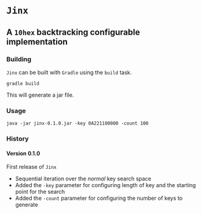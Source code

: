 # `Jinx`

## A `10hex` backtracking configurable implementation

### Building

`Jinx` can be built with `Gradle` using the `build` task.

```
gradle build
```

This will generate a jar file.

### Usage

```
java -jar jinx-0.1.0.jar -key 0A221100000 -count 100
```

### History

#### Version 0.1.0

First release of `Jinx`

- Sequential iteration over the _normal_ key search space
- Added the `-key` parameter for configuring length of key and the starting point for the search
- Added the `-count` parameter for configuring the number of keys to generate
